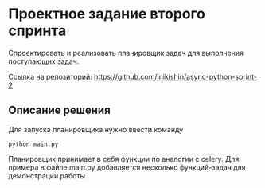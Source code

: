 # Проектное задание второго спринта

Спроектировать и реализовать планировщик задач для выполнения поступающих задач.

Ссылка на репозиторий: https://github.com/inikishin/async-python-sprint-2

## Описание решения

Для запуска планировщика нужно ввести команду

```shell
python main.py
```

Планировщик принимает в себя функции по аналогии с celery. Для примера в файле main.py добавляется несколько функций-задач для демонстрации работы.
